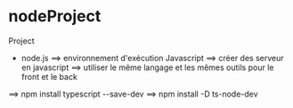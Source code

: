 # nodeProject
Project 


- node.js ==> environnement d'exécution Javascript
==> créer des serveur en javascript
==> utiliser le même langage et les mêmes outils pour le front et le back

==> npm install typescript --save-dev
==> npm install -D ts-node-dev